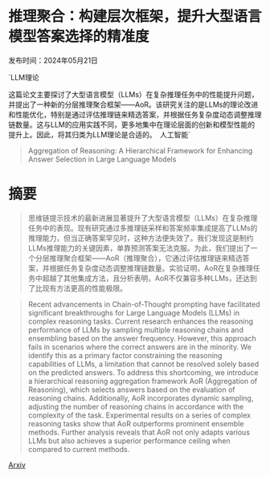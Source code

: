 # 推理聚合：构建层次框架，提升大型语言模型答案选择的精准度

发布时间：2024年05月21日

`LLM理论

这篇论文主要探讨了大型语言模型（LLMs）在复杂推理任务中的性能提升问题，并提出了一种新的分层推理聚合框架——AoR。该研究关注的是LLMs的理论改进和性能优化，特别是通过评估推理链来精选答案，并根据任务复杂度动态调整推理链数量。这与LLM的应用实践不同，更多地集中在理论层面的创新和模型性能的提升上。因此，将其归类为LLM理论是合适的。` `人工智能`

> Aggregation of Reasoning: A Hierarchical Framework for Enhancing Answer Selection in Large Language Models

# 摘要

> 思维链提示技术的最新进展显著提升了大型语言模型（LLMs）在复杂推理任务中的表现。现有研究通过多推理链采样和答案频率集成提高了LLMs的推理能力，但当正确答案罕见时，这种方法便失效了。我们发现这是制约LLMs推理能力的关键因素，单靠预测答案无法克服。为此，我们提出了一个分层推理聚合框架——AoR（推理聚合），它通过评估推理链来精选答案，并根据任务复杂度动态调整推理链数量。实验证明，AoR在复杂推理任务中超越了其他集成方法，且分析表明，AoR不仅兼容多种LLMs，还达到了比现有方法更高的性能极限。

> Recent advancements in Chain-of-Thought prompting have facilitated significant breakthroughs for Large Language Models (LLMs) in complex reasoning tasks. Current research enhances the reasoning performance of LLMs by sampling multiple reasoning chains and ensembling based on the answer frequency. However, this approach fails in scenarios where the correct answers are in the minority. We identify this as a primary factor constraining the reasoning capabilities of LLMs, a limitation that cannot be resolved solely based on the predicted answers. To address this shortcoming, we introduce a hierarchical reasoning aggregation framework AoR (Aggregation of Reasoning), which selects answers based on the evaluation of reasoning chains. Additionally, AoR incorporates dynamic sampling, adjusting the number of reasoning chains in accordance with the complexity of the task. Experimental results on a series of complex reasoning tasks show that AoR outperforms prominent ensemble methods. Further analysis reveals that AoR not only adapts various LLMs but also achieves a superior performance ceiling when compared to current methods.

[Arxiv](https://arxiv.org/abs/2405.12939)
